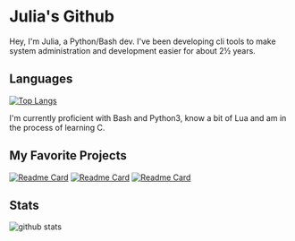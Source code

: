 # Julia's Github

Hey, I'm Julia, a Python/Bash dev. I've been developing cli tools to make system
administration and development easier for about 2½ years.

## Languages

[![Top Langs](https://github-readme-stats.vercel.app/api/top-langs/?username=sudo-julia&theme=dark&layout=compact&langs_count=3)](https://github.com/anuraghazra/github-readme-stats)

I'm currently proficient with Bash and Python3, know a bit of Lua and am in the
process of learning C.

## My Favorite Projects

[![Readme Card](https://github-readme-stats.vercel.app/api/pin/?username=sudo-julia&theme=dark&repo=dvnv)](https://github.com/sudo-julia/devenv)
[![Readme Card](https://github-readme-stats.vercel.app/api/pin/?username=sudo-julia&theme=dark&repo=dnfo)](https://github.com/sudo-julia/dnfo)
[![Readme Card](https://github-readme-stats.vercel.app/api/pin/?username=sudo-julia&theme=dark&repo=bin)](https://github.com/sudo-julia/bin)

## Stats

![github stats](https://github-readme-stats.vercel.app/api?username=sudo-julia&show_icons=true&theme=dark)
